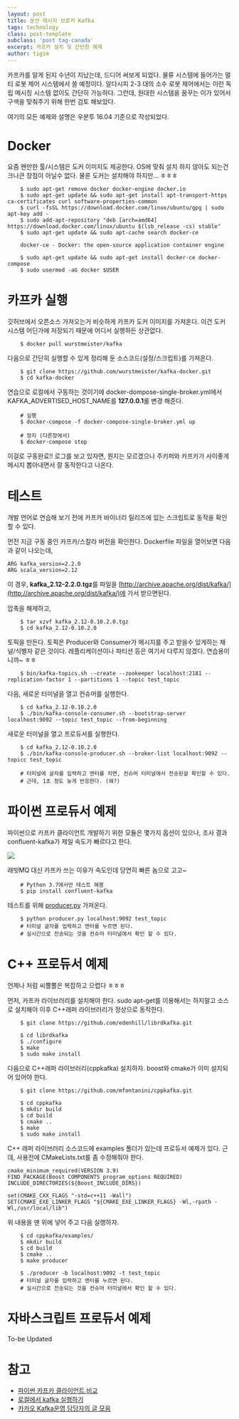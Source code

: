 ```yaml
--- 
layout: post  
title: 분산 메시지 브로커 Kafka    
tags: technology
class: post-template
subclass: 'post tag-canada'       
excerpt: 카프카 설치 및 간단한 예제   
author: tigim         
---  
```


카프카를 알게 된지 수년이 지났는데, 드디어 써보게 되었다. 물류 시스템에 들어가는 멀티 로봇 제어 시스템에서 쓸 예정이다. 알다시피 2-3 대의 소수 로봇 제어에서는 이런 독립 메시징 시스템 없이도 간단히 가능하다. 그런데, 원대한 시스템을 꿈꾸는 이가 있어서 구색을 맞춰주기 위해 한번 검토 해보았다.  
  
여기의 모든 예제와 설명은 우분투 16.04 기준으로 작성되었다.  

Docker  
=======  

요즘 왠만한 툴/시스템은 도커 이미지도 제공한다. OS에 맞춰 설치 하지 않아도 되는건 크나큰 장점이 아닐수 없다. 물론 도커는 설치해야 하지만... ㅎㅎㅎ
  
```    
    $ sudo apt-get remove docker docker-engine docker.io  
    $ sudo apt-get update && sudo apt-get install apt-transport-https ca-certificates curl software-properties-common  
    $ curl -fsSL https://download.docker.com/linux/ubuntu/gpg | sudo apt-key add -  
    $ sudo add-apt-repository "deb [arch=amd64] https://download.docker.com/linux/ubuntu $(lsb_release -cs) stable"
    $ sudo apt-get update && sudo apt-cache search docker-ce

    docker-ce - Docker: the open-source application container engine

    $ sudo apt-get update && sudo apt-get install docker-ce docker-compose
    $ sudo usermod -aG docker $USER
```  

카프카 실행  
========  

깃허브에서 오픈소스 가져오는거 비슷하게 카프카 도커 이미지를 가져온다. 이건 도커 시스템 어딘가에 저장되기 때문에 어디서 실행하든 상관없다.    

```
    $ docker pull wurstmeister/kafka
```

다음으로 간단히 실행할 수 있게 정리해 둔 소스코드(설정/스크립트)를 가져온다.    

```
    $ git clone https://github.com/wurstmeister/kafka-docker.git
    $ cd kafka-docker 
``` 

연습으로 로컬에서 구동하는 것이기에 docker-dompose-single-broker.yml에서 KAFKA_ADVERTISED_HOST_NAME를 **127.0.0.1**롤 변경 해준다.  

```  
    # 실행 
    $ docker-compose -f docker-compose-single-broker.yml up

    # 정지 (다른창에서)
    $ docker-compose stop   
```  

이걸로 구동완료!! 로그를 보고 있자면, 뭔지는 모르겠으나 주키퍼와 카프카가 사이좋게 메시지 뽑아내면서 잘 동작한다고 나온다.  

테스트   
=====  

개발 언어로 연습해 보기 전에 카프카 바이너리 릴리즈에 있는 스크립트로 동작을 확인 할 수 있다.  

먼전 지금 구동 중인 카프카/스칼라 버전을 확인한다. Dockerfile 파일을 열어보면 다음과 같이 나오는데, 

    ARG kafka_version=2.2.0  
    ARG scala_version=2.12  

이 경우, **kafka_2.12-2.2.0.tgz**를 파일을 [http://archive.apache.org/dist/kafka/](http://archive.apache.org/dist/kafka/)에 가서 받으면된다.  

압축을 해제하고, 

```  
    $ tar xzvf kafka_2.12-0.10.2.0.tgz  
    $ cd kafka_2.12-0.10.2.0  
```

토픽을 만든다. 토픽은 Producer와 Consumer가 메시지를 주고 받을수 있게하는 채널/식별자 같은 것이다. 레플리케이션이나 파티션 등은 여기서 다루지 않겠다. 연습용이니까~ ㅎㅎ    

```  
    $ bin/kafka-topics.sh --create --zookeeper localhost:2181 --replication-factor 1 --partitions 1 --topic test_topic  
```  

다음, 새로운 터미널을 열고 컨슈머를 실행한다.  

```  
    $ cd kafka_2.12-0.10.2.0
    $ ./bin/kafka-console-consumer.sh --bootstrap-server localhost:9092 --topic test_topic --from-beginning
```  

새로운 터미널을 열고 프로듀서를 실행한다. 

```  
    $ cd kafka_2.12-0.10.2.0  
    $ ./bin/kafka-console-producer.sh --broker-list localhost:9092 --topicc test_topic  

    # 터미널에 글자를 입력하고 엔터를 치면, 컨슈머 터미널에서 전송된걸 확인할 수 있다.  
    # 근데, 1초 정도 늦게 반응한다. (왜?)  
```  


파이썬 프로듀서 예제     
================  

파이썬으로 카프카 클라이언트 개발하기 위한 모듈은 몇가지 옵션이 있으나, 조사 결과 confluent-kafka가 제일 속도가 빠르다고 한다. 

![](http://www.popit.kr/wp-content/uploads/2016/07/kafka_python-600x346.png)  


래빗MQ 대신 카프카 쓰는 이유가 속도인데 당연히 빠른 놈으로 고고~  

```
    # Python 3.7에서만 테스트 해봄  
    $ pip install confluent-kafka   
```

테스트를 위해 [producer.py](https://github.com/confluentinc/confluent-kafka-python/blob/master/examples/producer.py) 가져온다.  

```  
    $ python producer.py localhost:9092 test_topic  
    # 터미널 글자를 입력하고 엔터를 누르면 된다.  
    # 실시간으로 전송되는 것을 컨슈머 터미널에서 확인 할 수 있다.   
```  

C++ 프로듀서 예제  
===============  

언제나 처럼 씨뿔뿔은 복잡하고 으렵다 ㅎㅎㅎ  

먼저, 카프카 라이브러리를 설치해야 한다. sudo apt-get를 이용해서는 하지말고 소스로 설치해야 이후 C++래퍼 라이브러리가 정상으로 동작한다.  

```
    $ git clone https://github.com/edenhill/librdkafka.git

    $ cd librdkafka   
    $ ./configure  
    $ make  
    $ sudo make install  
``` 

다음으로 C++래퍼 라이브러리(cppkafka) 설치하자. boost와 cmake가 이미 설치되어 있어야 한다. 

```  
    $ git clone https://github.com/mfontanini/cppkafka.git
    
    $ cd cppkafka  
    $ mkdir build  
    $ cd build  
    $ cmake ..  
    $ make   
    $ sudo make install  
```
C++ 래퍼 라이브러리 소스코드에 examples 폴더가 있는데 프로듀서 예제가 있다. 근데, 사용전에 CMakeLists.txt를 좀 수정해줘야 한다.  

    cmake_minimum_required(VERSION 3.9)
    FIND_PACKAGE(Boost COMPONENTS program_options REQUIRED)
    INCLUDE_DIRECTORIES(${Boost_INCLUDE_DIRS})

    set(CMAKE_CXX_FLAGS "-std=c++11 -Wall")
    SET(CMAKE_EXE_LINKER_FLAGS "${CMAKE_EXE_LINKER_FLAGS} -Wl,-rpath -Wl,/usr/local/lib")

위 내용을 맨 위에 넣어 주고 다음 실행하자. 

```  
    $ cd cppkafka/examples/
    $ mkdir build
    $ cd build
    $ cmake ..
    $ make producer 

    $ ./producer -b localhost:9092 -t test_topic
    # 터미널 글자를 입력하고 엔터를 누르면 된다.  
    # 실시간으로 전송되는 것을 컨슈머 터미널에서 확인 할 수 있다. 

```  

자바스크립트 프로듀서 예제
===================== 

To-be Updated 

참고  
====  

- [파이썬 카프카 클라이언트 비교](https://www.popit.kr/kafka-python-client-%EC%84%B1%EB%8A%A5-%ED%85%8C%EC%8A%A4%ED%8A%B8/)  
- [로컬에서 kafka 실행하기](https://medium.com/@dokkl2323/kafka-47c7b785c65f)
- [카카오 Kafka운영 담당자의 글 모음](https://www.popit.kr/author/peter5236)